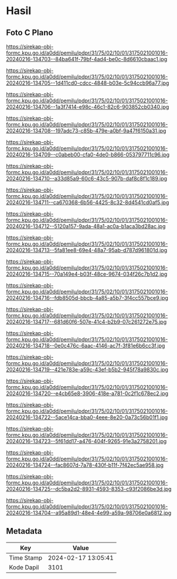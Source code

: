# Hasil

## Foto C Plano

https://sirekap-obj-formc.kpu.go.id/a0dd/pemilu/pdpr/31/75/02/10/01/3175021001016-20240216-134703--84ba641f-79bf-4ad4-be0c-8d6610cbaac1.jpg

https://sirekap-obj-formc.kpu.go.id/a0dd/pemilu/pdpr/31/75/02/10/01/3175021001016-20240216-134705--1d411cd0-cdcc-4848-b03e-5c94ccb96a77.jpg

https://sirekap-obj-formc.kpu.go.id/a0dd/pemilu/pdpr/31/75/02/10/01/3175021001016-20240216-134706--1a3f7414-e98c-46c1-82c6-903852cb0340.jpg

https://sirekap-obj-formc.kpu.go.id/a0dd/pemilu/pdpr/31/75/02/10/01/3175021001016-20240216-134708--197adc73-c85b-479e-a0bf-9a47f6150a31.jpg

https://sirekap-obj-formc.kpu.go.id/a0dd/pemilu/pdpr/31/75/02/10/01/3175021001016-20240216-134709--c0abeb00-cfa0-4de0-b866-053797711c96.jpg

https://sirekap-obj-formc.kpu.go.id/a0dd/pemilu/pdpr/31/75/02/10/01/3175021001016-20240216-134710--a33d85a9-60c6-43c5-907b-daf8c8f1c189.jpg

https://sirekap-obj-formc.kpu.go.id/a0dd/pemilu/pdpr/31/75/02/10/01/3175021001016-20240216-134711--ca670368-6b56-4425-8c32-8d4541cd0af5.jpg

https://sirekap-obj-formc.kpu.go.id/a0dd/pemilu/pdpr/31/75/02/10/01/3175021001016-20240216-134712--5120a157-9ada-48a1-ac0a-b1aca3bd28ac.jpg

https://sirekap-obj-formc.kpu.go.id/a0dd/pemilu/pdpr/31/75/02/10/01/3175021001016-20240216-134713--5fa81ee8-69e4-48a7-95ab-d787d961801d.jpg

https://sirekap-obj-formc.kpu.go.id/a0dd/pemilu/pdpr/31/75/02/10/01/3175021001016-20240216-134715--70a149e4-b03f-48ce-9674-034f26c7b1d2.jpg

https://sirekap-obj-formc.kpu.go.id/a0dd/pemilu/pdpr/31/75/02/10/01/3175021001016-20240216-134716--fdb8505d-bbcb-4a85-a5b7-3f4cc557bce9.jpg

https://sirekap-obj-formc.kpu.go.id/a0dd/pemilu/pdpr/31/75/02/10/01/3175021001016-20240216-134717--681d60f6-507e-41c4-b2b9-07c261272e75.jpg

https://sirekap-obj-formc.kpu.go.id/a0dd/pemilu/pdpr/31/75/02/10/01/3175021001016-20240216-134718--0e0c476c-6aac-4146-ac7f-3f81e6b6cc3f.jpg

https://sirekap-obj-formc.kpu.go.id/a0dd/pemilu/pdpr/31/75/02/10/01/3175021001016-20240216-134719--421e783e-a59c-43ef-b5b2-945f78a9830c.jpg

https://sirekap-obj-formc.kpu.go.id/a0dd/pemilu/pdpr/31/75/02/10/01/3175021001016-20240216-134720--e4cb65e8-3906-418e-a781-0c2f1c678ec2.jpg

https://sirekap-obj-formc.kpu.go.id/a0dd/pemilu/pdpr/31/75/02/10/01/3175021001016-20240216-134722--5ace14ca-bba0-4eee-8e20-0a73c56b01f1.jpg

https://sirekap-obj-formc.kpu.go.id/a0dd/pemilu/pdpr/31/75/02/10/01/3175021001016-20240216-134723--5f61dd17-a476-404f-9265-91e3a2758201.jpg

https://sirekap-obj-formc.kpu.go.id/a0dd/pemilu/pdpr/31/75/02/10/01/3175021001016-20240216-134724--fac8607d-7a78-430f-b11f-7f42ec5ae958.jpg

https://sirekap-obj-formc.kpu.go.id/a0dd/pemilu/pdpr/31/75/02/10/01/3175021001016-20240216-134725--dc5ba2d2-8931-4593-8353-c93f2086be3d.jpg

https://sirekap-obj-formc.kpu.go.id/a0dd/pemilu/pdpr/31/75/02/10/01/3175021001016-20240216-134704--a95a89d1-48e4-4e99-a59a-98706e0a6812.jpg


## Metadata

| Key        | Value               |
| ---------- | ------------------- |
| Time Stamp | 2024-02-17 13:05:41 |
| Kode Dapil | 3101                |



